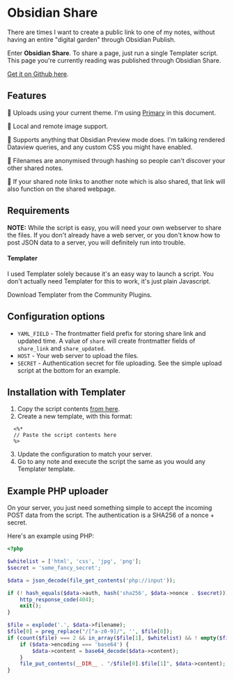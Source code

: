 # Obsidian Share

There are times I want to create a public link to one of my notes, without having an entire "digital garden" through Obsidian Publish.

Enter **Obsidian Share**. To share a page, just run a single Templater script. This page you're currently reading was published through Obsidian Share.

[Get it on Github here](https://github.com/alangrainger/obsidian-share).

## Features

🔹 Uploads using your current theme. I'm using [Primary](https://github.com/ceciliamay/obsidianmd-theme-primary) in this document.

🔹 Local and remote image support.

🔹 Supports anything that Obsidian Preview mode does. I'm talking rendered Dataview queries, and any custom CSS you might have enabled.

🔹 Filenames are anonymised through hashing so people can't discover your other shared notes.

🔹 If your shared note links to another note which is also shared, that link will also function on the shared webpage.

## Requirements

**NOTE:** While the script is easy, you will need your own webserver to share the files. If you don't already have a web server, or you don't know how to post JSON data to a server, you will definitely run into trouble.

#### Templater
I used Templater solely because it's an easy way to launch a script. You don't actually need Templater for this to work, it's just plain Javascript.

Download Templater from the Community Plugins.

## Configuration options

- `YAML_FIELD` - The frontmatter field prefix for storing share link and updated time. A value of `share` will create frontmatter fields of `share_link` and `share_updated`.
- `HOST` - Your web server to upload the files.
- `SECRET` - Authentication secret for file uploading. See the simple upload script at the bottom for an example.

## Installation with Templater

1. Copy the script contents [from here](https://github.com/alangrainger/obsidian-share/blob/main/obsidian-share.js).
2. Create a new template, with this format:
```
  <%*
  // Paste the script contents here
  %> 
```
3. Update the configuration to match your server.
4. Go to any note and execute the script the same as you would any Templater template.

## Example PHP uploader

On your server, you just need something simple to accept the incoming POST data from the script. The authentication is a SHA256 of a nonce + secret.

Here's an example using PHP:

```php
<?php

$whitelist = ['html', 'css', 'jpg', 'png'];
$secret = 'some_fancy_secret';

$data = json_decode(file_get_contents('php://input'));

if (! hash_equals($data->auth, hash('sha256', $data->nonce . $secret))) {
    http_response_code(404);
    exit();
}

$file = explode('.', $data->filename);
$file[0] = preg_replace("/[^a-z0-9]/", '', $file[0]);
if (count($file) === 2 && in_array($file[1], $whitelist) && ! empty($file[0])) {
    if ($data->encoding === 'base64') {
        $data->content = base64_decode($data->content);
    }
    file_put_contents(__DIR__ . "/$file[0].$file[1]", $data->content);
}
```
